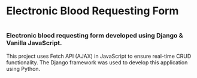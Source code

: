 # Electronic Blood Requesting Form 
#
### Electronic blood requesting form developed using Django & Vanilla JavaScript.

This project uses Fetch API (AJAX) in JavaScript to ensure real-time CRUD functionality. The Django framework was used to develop this application using Python.
